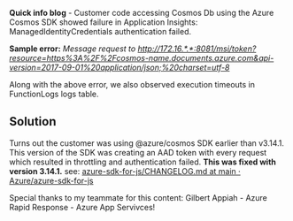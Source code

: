 **Quick info blog** - Customer code accessing Cosmos Db using the Azure Cosmos SDK showed failure in Application Insights: ManagedIdentityCredentials authentication failed. 

**Sample error:** _Message request to http://172.16.*.*:8081/msi/token?resource=https%3A%2F%2Fcosmos-name.documents.azure.com&api-version=2017-09-01%20application/json;%20charset=utf-8_ 

Along with the above error, we also observed execution timeouts in FunctionLogs logs table.

## Solution

Turns out the customer was using @azure/cosmos SDK earlier than v3.14.1.  This version of the SDK was creating an AAD token with every request which resulted in throttling and authentication failed.  **This was fixed with version 3.14.1.** see: 
[azure-sdk-for-js/CHANGELOG.md at main · Azure/azure-sdk-for-js](https://github.com/Azure/azure-sdk-for-js/blob/main/sdk/cosmosdb/cosmos/CHANGELOG.md#3141-2021-09-02)

Special thanks to my teammate for this content: Gilbert Appiah - Azure Rapid Response - Azure App Servivces!